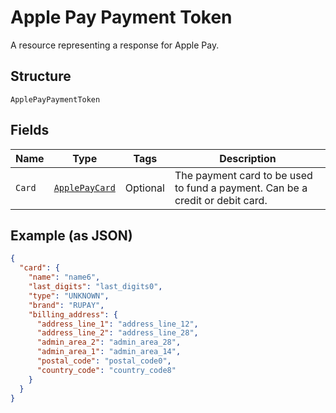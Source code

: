
# Apple Pay Payment Token

A resource representing a response for Apple Pay.

## Structure

`ApplePayPaymentToken`

## Fields

| Name | Type | Tags | Description |
|  --- | --- | --- | --- |
| `Card` | [`ApplePayCard`](../../doc/models/apple-pay-card.md) | Optional | The payment card to be used to fund a payment. Can be a credit or debit card. |

## Example (as JSON)

```json
{
  "card": {
    "name": "name6",
    "last_digits": "last_digits0",
    "type": "UNKNOWN",
    "brand": "RUPAY",
    "billing_address": {
      "address_line_1": "address_line_12",
      "address_line_2": "address_line_28",
      "admin_area_2": "admin_area_28",
      "admin_area_1": "admin_area_14",
      "postal_code": "postal_code0",
      "country_code": "country_code8"
    }
  }
}
```

